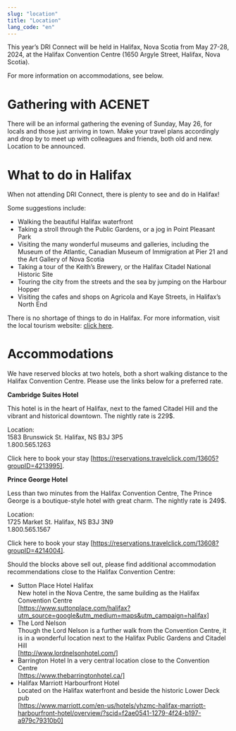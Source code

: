 ```yaml
---
slug: "location"
title: "Location"
lang_code: "en"
---
```


This year’s DRI Connect will be held in Halifax, Nova Scotia from May 27-28, 2024, at the Halifax Convention Centre (1650 Argyle Street, Halifax, Nova Scotia). 

For more information on accommodations, see below. 

# Gathering with ACENET

There will be an informal gathering the evening of Sunday, May 26, for locals and those just arriving in town. Make your travel plans accordingly and drop by to meet up with colleagues and friends, both old and new. Location to be announced. 

# What to do in Halifax 

When not attending DRI Connect, there is plenty to see and do in Halifax!  

Some suggestions include: 
* Walking the beautiful Halifax waterfront 
* Taking a stroll through the Public Gardens, or a jog in Point Pleasant Park 
* Visiting the many wonderful museums and galleries, including the Museum of the Atlantic, Canadian Museum of Immigration at Pier 21 and the Art Gallery of Nova Scotia 
* Taking a tour of the Keith’s Brewery, or the Halifax Citadel National Historic Site 
* Touring the city from the streets and the sea by jumping on the Harbour Hopper 
* Visiting the cafes and shops on Agricola and Kaye Streets, in Halifax’s North End 

There is no shortage of things to do in Halifax. For more information, visit the local tourism website: [click here](https://www.novascotia.com/trip-ideas/stories/perfect-one-three-day-halifax-itinerary). 

# Accommodations

We have reserved blocks at two hotels, both a short walking distance to the Halifax Convention Centre. Please use the links below for a preferred rate.  

**Cambridge Suites Hotel**

This hotel is in the heart of Halifax, next to the famed Citadel Hill and the vibrant and historical downtown. The nightly rate is 229$. 

Location:  
1583 Brunswick St. Halifax, NS B3J 3P5  
1.800.565.1263  

Click here to book your stay [https://reservations.travelclick.com/13605?groupID=4213995]. 

**Prince George Hotel**

Less than two minutes from the Halifax Convention Centre, The Prince George is a boutique-style hotel with great charm. The nightly rate is 249$.

Location:  
1725 Market St. Halifax, NS B3J 3N9  
1.800.565.1567  

Click here to book your stay [https://reservations.travelclick.com/13608?groupID=4214004]. 

Should the blocks above sell out, please find additional accommodation recommendations close to the Halifax Convention Centre:
* Sutton Place Hotel Halifax  
  New hotel in the Nova Centre, the same building as the Halifax Convention Centre  
  [https://www.suttonplace.com/halifax?utm_source=google&utm_medium=maps&utm_campaign=halifax]
* The Lord Nelson  
  Though the Lord Nelson is a further walk from the Convention Centre, it is in a wonderful location next to the Halifax Public Gardens and Citadel Hill  
  [http://www.lordnelsonhotel.com/]
* Barrington Hotel 
  In a very central location close to the Convention Centre  
  [https://www.thebarringtonhotel.ca/]
* Halifax Marriott Harbourfront Hotel  
  Located on the Halifax waterfront and beside the historic Lower Deck pub   
  [https://www.marriott.com/en-us/hotels/yhzmc-halifax-marriott-harbourfront-hotel/overview/?scid=f2ae0541-1279-4f24-b197-a979c79310b0]